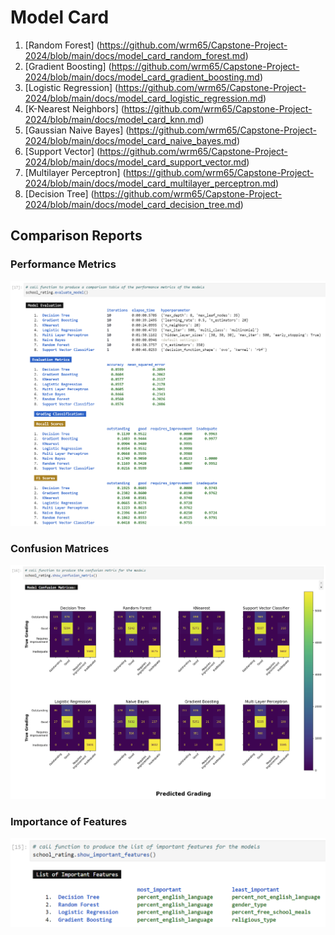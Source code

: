 # Model Card


1. [Random Forest] (https://github.com/wrm65/Capstone-Project-2024/blob/main/docs/model_card_random_forest.md)
2. [Gradient Boosting] (https://github.com/wrm65/Capstone-Project-2024/blob/main/docs/model_card_gradient_boosting.md)
3. [Logistic Regression] (https://github.com/wrm65/Capstone-Project-2024/blob/main/docs/model_card_logistic_regression.md)
4. [K-Nearest Neighbors] (https://github.com/wrm65/Capstone-Project-2024/blob/main/docs/model_card_knn.md)
5. [Gaussian Naive Bayes] (https://github.com/wrm65/Capstone-Project-2024/blob/main/docs/model_card_naive_bayes.md)
6. [Support Vector] (https://github.com/wrm65/Capstone-Project-2024/blob/main/docs/model_card_support_vector.md)
7. [Multilayer Perceptron] (https://github.com/wrm65/Capstone-Project-2024/blob/main/docs/model_card_multilayer_perceptron.md)
8. [Decision Tree] (https://github.com/wrm65/Capstone-Project-2024/blob/main/docs/model_card_decision_tree.md)

## Comparison Reports

### Performance Metrics

   <div>
    <img src="https://github.com/wrm65/Capstone-Project-2024/blob/main/images/evaluation_01.png">
   </div>

### Confusion Matrices

   <div>
    <img src="https://github.com/wrm65/Capstone-Project-2024/blob/main/images/evaluation_03.png">
   </div>

### Importance of Features

   <div>
    <img style="width:700px" src="https://github.com/wrm65/Capstone-Project-2024/blob/main/images/evaluation_02.png">
   </div>


